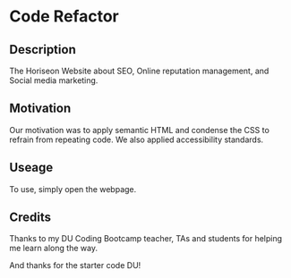 # Code Refactor 

## Description
The Horiseon Website about SEO, Online reputation management, and Social media marketing.

## Motivation
Our motivation was to apply semantic HTML and condense the CSS to refrain from repeating code. We also applied accessibility standards.

## Useage
To use, simply open the webpage.

## Credits
Thanks to my DU Coding Bootcamp teacher, TAs and students for helping me learn along the way. 

And thanks for the starter code DU!